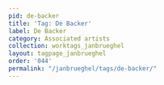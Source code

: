 ```yaml
---
pid: de-backer
title: 'Tag: De Backer'
label: De Backer
category: Associated artists
collection: worktags_janbrueghel
layout: tagpage_janbrueghel
order: '044'
permalink: "/janbrueghel/tags/de-backer/"
---
```

